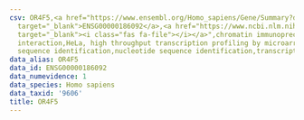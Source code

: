 ```yaml
---
csv: OR4F5,<a href="https://www.ensembl.org/Homo_sapiens/Gene/Summary?db=core;g=ENSG00000186092"
  target="_blank">ENSG00000186092</a>,<a href="https://www.ncbi.nlm.nih.gov/pubmed/17216044"
  target="_blank"><i class="fas fa-file"></i></a>",chromatin immunoprecipitation assay,direct
  interaction,HeLa, high throughput transcription profiling by microarray,nucleotide
  sequence identification,nucleotide sequence identification,transcriptional regulation,
data_alias: OR4F5
data_id: ENSG00000186092
data_numevidence: 1
data_species: Homo sapiens
data_taxid: '9606'
title: OR4F5
---
```

